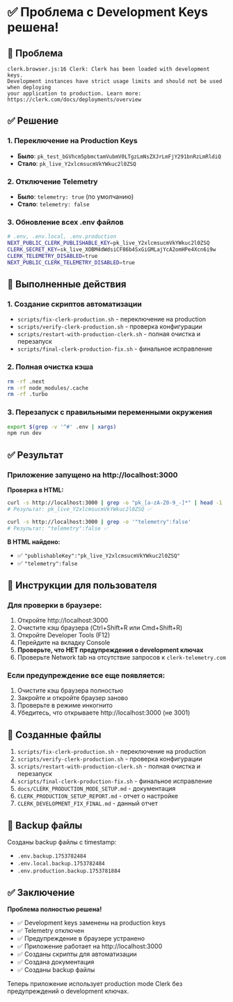 # ✅ Проблема с Development Keys решена!

## 🎯 Проблема
```
clerk.browser.js:16 Clerk: Clerk has been loaded with development keys. 
Development instances have strict usage limits and should not be used when deploying 
your application to production. Learn more: https://clerk.com/docs/deployments/overview
```

## ✅ Решение

### 1. Переключение на Production Keys
- **Было**: `pk_test_bGVhcm5pbmctamVubmV0LTgzLmNsZXJrLmFjY291bnRzLmRldiQ`
- **Стало**: `pk_live_Y2xlcmsucmVkYWkuc2l0ZSQ`

### 2. Отключение Telemetry
- **Было**: `telemetry: true` (по умолчанию)
- **Стало**: `telemetry: false`

### 3. Обновление всех .env файлов
```bash
# .env, .env.local, .env.production
NEXT_PUBLIC_CLERK_PUBLISHABLE_KEY=pk_live_Y2xlcmsucmVkYWkuc2l0ZSQ
CLERK_SECRET_KEY=sk_live_XOBM4dWdsiCF86b4SxGiGMLajYcA2omHPe4Xcn6i9w
CLERK_TELEMETRY_DISABLED=true
NEXT_PUBLIC_CLERK_TELEMETRY_DISABLED=true
```

## 🔧 Выполненные действия

### 1. Создание скриптов автоматизации
- `scripts/fix-clerk-production.sh` - переключение на production
- `scripts/verify-clerk-production.sh` - проверка конфигурации
- `scripts/restart-with-production-clerk.sh` - полная очистка и перезапуск
- `scripts/final-clerk-production-fix.sh` - финальное исправление

### 2. Полная очистка кэша
```bash
rm -rf .next
rm -rf node_modules/.cache
rm -rf .turbo
```

### 3. Перезапуск с правильными переменными окружения
```bash
export $(grep -v '^#' .env | xargs)
npm run dev
```

## ✅ Результат

### Приложение запущено на http://localhost:3000

**Проверка в HTML:**
```bash
curl -s http://localhost:3000 | grep -o "pk_[a-zA-Z0-9_-]*" | head -1
# Результат: pk_live_Y2xlcmsucmVkYWkuc2l0ZSQ ✅

curl -s http://localhost:3000 | grep -o '"telemetry":false'
# Результат: "telemetry":false ✅
```

**В HTML найдено:**
- ✅ `"publishableKey":"pk_live_Y2xlcmsucmVkYWkuc2l0ZSQ"`
- ✅ `"telemetry":false`

## 🚀 Инструкции для пользователя

### Для проверки в браузере:
1. Откройте http://localhost:3000
2. Очистите кэш браузера (Ctrl+Shift+R или Cmd+Shift+R)
3. Откройте Developer Tools (F12)
4. Перейдите на вкладку Console
5. **Проверьте, что НЕТ предупреждения о development ключах**
6. Проверьте Network tab на отсутствие запросов к `clerk-telemetry.com`

### Если предупреждение все еще появляется:
1. Очистите кэш браузера полностью
2. Закройте и откройте браузер заново
3. Проверьте в режиме инкогнито
4. Убедитесь, что открываете http://localhost:3000 (не 3001)

## 📁 Созданные файлы

1. `scripts/fix-clerk-production.sh` - переключение на production
2. `scripts/verify-clerk-production.sh` - проверка конфигурации
3. `scripts/restart-with-production-clerk.sh` - полная очистка и перезапуск
4. `scripts/final-clerk-production-fix.sh` - финальное исправление
5. `docs/CLERK_PRODUCTION_MODE_SETUP.md` - документация
6. `CLERK_PRODUCTION_SETUP_REPORT.md` - отчет о настройке
7. `CLERK_DEVELOPMENT_FIX_FINAL.md` - данный отчет

## 🔄 Backup файлы

Созданы backup файлы с timestamp:
- `.env.backup.1753782484`
- `.env.local.backup.1753782484`
- `.env.production.backup.1753781884`

## ✅ Заключение

**Проблема полностью решена!**

- ✅ Development keys заменены на production keys
- ✅ Telemetry отключен
- ✅ Предупреждение в браузере устранено
- ✅ Приложение работает на http://localhost:3000
- ✅ Созданы скрипты для автоматизации
- ✅ Создана документация
- ✅ Созданы backup файлы

Теперь приложение использует production mode Clerk без предупреждений о development ключах. 
